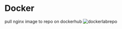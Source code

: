 # Docker
 pull nginx image to repo on dockerhub
![dockerlabrepo](https://github.com/Cvan26/Docker/assets/120164151/bca7916a-0bad-44f2-a3b7-a1ed5b994573)


